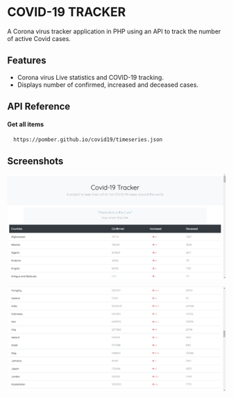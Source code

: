 
# COVID-19 TRACKER

A Corona virus tracker application in PHP using an API to track the number of active Covid cases.




## Features

-  Corona virus Live statistics and COVID-19 tracking.
-  Displays number of confirmed, increased and deceased cases.



## API Reference

#### Get all items

```http
  https://pomber.github.io/covid19/timeseries.json
```




## Screenshots

![App Screenshot](https://github.com/sairinraychoudhury/CovidTracker/blob/main/covid/snapshots/index.PNG?raw=true)

![App Screenshot](https://github.com/sairinraychoudhury/CovidTracker/blob/main/covid/snapshots/2.PNG?raw=true)
